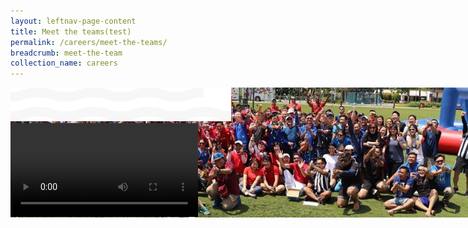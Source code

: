 ```yaml
---
layout: leftnav-page-content
title: Meet the teams(test)
permalink: /careers/meet-the-teams/
breadcrumb: meet-the-team
collection_name: careers
---
```

<div class="row">
  <div class="col is-12">
  <img src="../images/careers/hero-banner.jpg" style="position: fixed;z-index:-1;max-width: 80%;"/>
  </div>
  <div class="col is-12">
  <img src="../images/careers/wave.svg" style="position: sticky;top: 0%;z-index: 2;max-width: 70%;"/>
  </div>
</div>
  <video controls>
  <source src="video/careers/test.mp4" type="video/mp4">
  Your browser does not support the video tag.
  </video>
